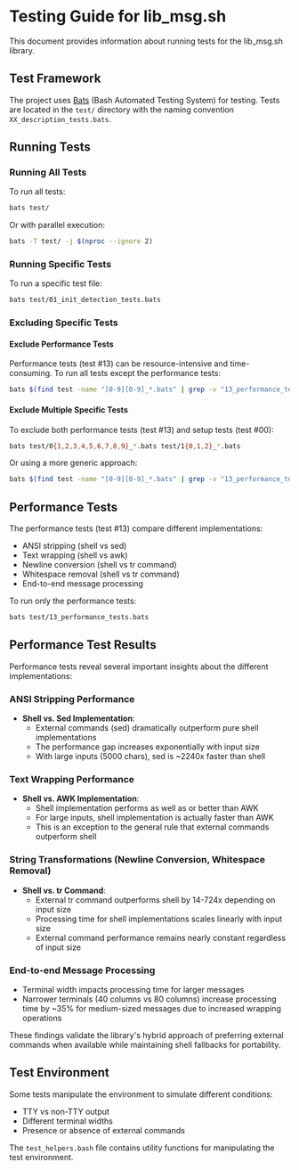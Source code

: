 # Testing Guide for lib_msg.sh

This document provides information about running tests for the lib_msg.sh library.

## Test Framework

The project uses [Bats](https://github.com/bats-core/bats-core) (Bash Automated Testing System) for testing. Tests are located in the `test/` directory with the naming convention `XX_description_tests.bats`.

## Running Tests

### Running All Tests

To run all tests:

```bash
bats test/
```

Or with parallel execution:

```bash
bats -T test/ -j $(nproc --ignore 2)
```

### Running Specific Tests

To run a specific test file:

```bash
bats test/01_init_detection_tests.bats
```

### Excluding Specific Tests

#### Exclude Performance Tests

Performance tests (test #13) can be resource-intensive and time-consuming. To run all tests except the performance tests:

```bash
bats $(find test -name "[0-9][0-9]_*.bats" | grep -v "13_performance_tests.bats")
```

#### Exclude Multiple Specific Tests

To exclude both performance tests (test #13) and setup tests (test #00):

```bash
bats test/0{1,2,3,4,5,6,7,8,9}_*.bats test/1{0,1,2}_*.bats
```

Or using a more generic approach:

```bash
bats $(find test -name "[0-9][0-9]_*.bats" | grep -v "13_performance_tests.bats" | grep -v "00_setup_teardown_tests.bats")
```

## Performance Tests

The performance tests (test #13) compare different implementations:
- ANSI stripping (shell vs sed)
- Text wrapping (shell vs awk)
- Newline conversion (shell vs tr command)
- Whitespace removal (shell vs tr command)
- End-to-end message processing

To run only the performance tests:

```bash
bats test/13_performance_tests.bats
```

## Performance Test Results

Performance tests reveal several important insights about the different implementations:

### ANSI Stripping Performance
- **Shell vs. Sed Implementation**:
  - External commands (sed) dramatically outperform pure shell implementations
  - The performance gap increases exponentially with input size
  - With large inputs (5000 chars), sed is ~2240x faster than shell

### Text Wrapping Performance
- **Shell vs. AWK Implementation**:
  - Shell implementation performs as well as or better than AWK
  - For large inputs, shell implementation is actually faster than AWK
  - This is an exception to the general rule that external commands outperform shell

### String Transformations (Newline Conversion, Whitespace Removal)
- **Shell vs. tr Command**:
  - External tr command outperforms shell by 14-724x depending on input size
  - Processing time for shell implementations scales linearly with input size
  - External command performance remains nearly constant regardless of input size

### End-to-end Message Processing
- Terminal width impacts processing time for larger messages
- Narrower terminals (40 columns vs 80 columns) increase processing time by ~35% for medium-sized messages due to increased wrapping operations

These findings validate the library's hybrid approach of preferring external commands when available while maintaining shell fallbacks for portability.

## Test Environment

Some tests manipulate the environment to simulate different conditions:
- TTY vs non-TTY output
- Different terminal widths
- Presence or absence of external commands

The `test_helpers.bash` file contains utility functions for manipulating the test environment.